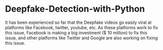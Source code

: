 # Deepfake-Detection-with-Python
It has been experienced so far that the Deepfake videos go easily viral at platforms like Facebook, twitter, youtube, etc. As these platforms work to fix this issue, Facebook is making a big investment ($ 10 million) to fix this issue, and other platforms like Twitter and Google are also working on fixing this issue.  
